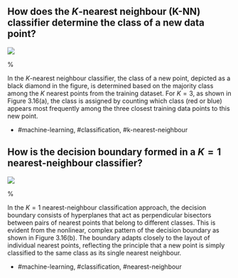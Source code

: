 ## How does the $K$-nearest neighbour (K-NN) classifier determine the class of a new data point?

![](https://cdn.mathpix.com/cropped/2024_05_13_8f53b2b39e722c44ef82g-1.jpg?height=504&width=515&top_left_y=212&top_left_x=1130)

% 

In the $K$-nearest neighbour classifier, the class of a new point, depicted as a black diamond in the figure, is determined based on the majority class among the $K$ nearest points from the training dataset. For $K=3$, as shown in Figure 3.16(a), the class is assigned by counting which class (red or blue) appears most frequently among the three closest training data points to this new point.

- #machine-learning, #classification, #k-nearest-neighbour

## How is the decision boundary formed in a $K=1$ nearest-neighbour classifier?

![](https://cdn.mathpix.com/cropped/2024_05_13_8f53b2b39e722c44ef82g-1.jpg?height=504&width=515&top_left_y=212&top_left_x=1130)

% 

In the $K=1$ nearest-neighbour classification approach, the decision boundary consists of hyperplanes that act as perpendicular bisectors between pairs of nearest points that belong to different classes. This is evident from the nonlinear, complex pattern of the decision boundary as shown in Figure 3.16(b). The boundary adapts closely to the layout of individual nearest points, reflecting the principle that a new point is simply classified to the same class as its single nearest neighbour.

- #machine-learning, #classification, #nearest-neighbour